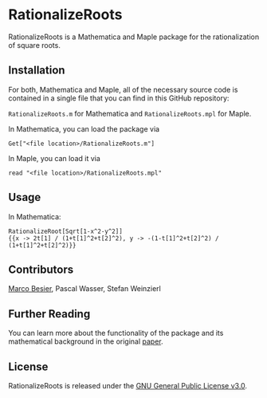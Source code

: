# RationalizeRoots
RationalizeRoots is a Mathematica and Maple package for the rationalization of square roots.

## Installation

For both, Mathematica and Maple, all of the necessary source code is contained in a single file that you can find in this GitHub repository:

`RationalizeRoots.m` for Mathematica and `RationalizeRoots.mpl` for Maple.

In Mathematica, you can load the package via

`Get["<file location>/RationalizeRoots.m"]`

In Maple, you can load it via

`read "<file location>/RationalizeRoots.mpl"`

## Usage

In Mathematica:

```
RationalizeRoot[Sqrt[1-x^2-y^2]]
{{x -> 2t[1] / (1+t[1]^2+t[2]^2), y -> -(1-t[1]^2+t[2]^2) / (1+t[1]^2+t[2]^2)}}
```

## Contributors

[Marco Besier](marcobesier.com), Pascal Wasser, Stefan Weinzierl

## Further Reading

You can learn more about the functionality of the package and its mathematical background in the original [paper](https://arxiv.org/pdf/1910.13251.pdf).

## License

RationalizeRoots is released under the [GNU General Public License v3.0](https://www.gnu.org/licenses/gpl-3.0.en.html).
